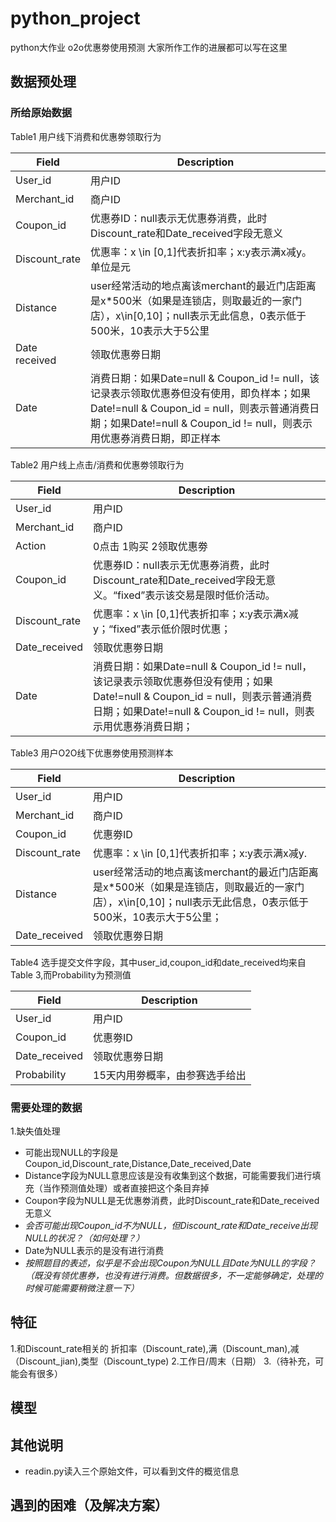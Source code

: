 # python_project
python大作业
o2o优惠劵使用预测
大家所作工作的进展都可以写在这里

## 数据预处理
### 所给原始数据
Table1 用户线下消费和优惠劵领取行为

|Field|Description|
|--|--|
|User_id|用户ID|
|Merchant_id|商户ID|
|Coupon_id|优惠券ID：null表示无优惠券消费，此时Discount_rate和Date_received字段无意义|
|Discount_rate|优惠率：x \in [0,1]代表折扣率；x:y表示满x减y。单位是元|
|Distance|user经常活动的地点离该merchant的最近门店距离是x*500米（如果是连锁店，则取最近的一家门店），x\in[0,10]；null表示无此信息，0表示低于500米，10表示大于5公里|
|Date received|领取优惠劵日期|
|Date|	消费日期：如果Date=null & Coupon_id != null，该记录表示领取优惠券但没有使用，即负样本；如果Date!=null & Coupon_id = null，则表示普通消费日期；如果Date!=null & Coupon_id != null，则表示用优惠券消费日期，即正样本|

Table2 用户线上点击/消费和优惠劵领取行为

|Field|Description|
|--|--|
|User_id|用户ID|
|Merchant_id|商户ID|
|Action|0点击 1购买 2领取优惠劵|
|Coupon_id|优惠券ID：null表示无优惠券消费，此时Discount_rate和Date_received字段无意义。“fixed”表示该交易是限时低价活动。|
|Discount_rate|优惠率：x \in [0,1]代表折扣率；x:y表示满x减y；“fixed”表示低价限时优惠；|
|Date_received|领取优惠劵日期|
|Date|消费日期：如果Date=null & Coupon_id != null，该记录表示领取优惠券但没有使用；如果Date!=null & Coupon_id = null，则表示普通消费日期；如果Date!=null & Coupon_id != null，则表示用优惠券消费日期；|

Table3 用户O2O线下优惠劵使用预测样本

|Field|Description|
|--|--|
|User_id|用户ID|
|Merchant_id|商户ID|
|Coupon_id|优惠劵ID|
|Discount_rate|优惠率：x \in [0,1]代表折扣率；x:y表示满x减y.|
|Distance|user经常活动的地点离该merchant的最近门店距离是x*500米（如果是连锁店，则取最近的一家门店），x\in[0,10]；null表示无此信息，0表示低于500米，10表示大于5公里；|
|Date_received|领取优惠劵日期|

Table4 选手提交文件字段，其中user_id,coupon_id和date_received均来自Table 3,而Probability为预测值

|Field|Description|
|--|--|
|User_id|用户ID|
|Coupon_id|优惠劵ID|
|Date_received|领取优惠劵日期|
|Probability|15天内用劵概率，由参赛选手给出|

### 需要处理的数据
1.缺失值处理
- 可能出现NULL的字段是Coupon_id,Discount_rate,Distance,Date_received,Date
- Distance字段为NULL意思应该是没有收集到这个数据，可能需要我们进行填充（当作预测值处理）或者直接把这个条目弃掉
- Coupon字段为NULL是无优惠劵消费，此时Discount_rate和Date_received无意义
- *会否可能出现Coupon_id不为NULL，但Discount_rate和Date_receive出现NULL的状况？（如何处理？）*
- Date为NULL表示的是没有进行消费
- *按照题目的表述，似乎是不会出现Coupon为NULL且Date为NULL的字段？（既没有领优惠券，也没有进行消费。但数据很多，不一定能够确定，处理的时候可能需要稍微注意一下）*

## 特征
1.和Discount_rate相关的
折扣率（Discount_rate),满（Discount_man),减（Discount_jian),类型（Discount_type)
2.工作日/周末（日期）
3.（待补充，可能会有很多）

## 模型

## 其他说明
- readin.py读入三个原始文件，可以看到文件的概览信息

## 遇到的困难（及解决方案）
